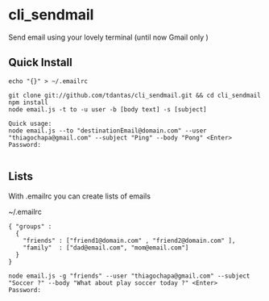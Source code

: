 cli_sendmail
============
Send email using your lovely terminal (until now Gmail only ) 

Quick Install
--------------------

 ````
echo "{}" > ~/.emailrc

git clone git://github.com/tdantas/cli_sendmail.git && cd cli_sendmail
npm install
node email.js -t to -u user -b [body text] -s [subject]

Quick usage:
node email.js --to "destinationEmail@domain.com" --user "thiagochapa@gmail.com" --subject "Ping" --body "Pong" <Enter>
Password:
 

````

Lists
--------------------
With .emailrc you can create lists of emails

~/.emailrc

````
{ "groups" : 
  {
    "friends" : ["friend1@domain.com" , "friend2@domain.com" ],
    "family"  : ["dad@email.com", "mom@email.com"]
  }
}

node email.js -g "friends" --user "thiagochapa@gmail.com" --subject "Soccer ?" --body "What about play soccer today ?" <Enter>
Password:

````


